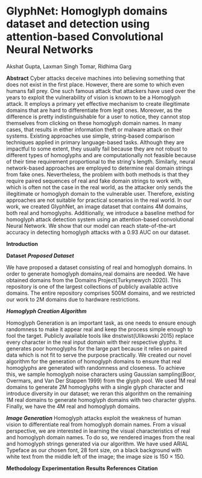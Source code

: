 # GlyphNet: Homoglyph domains dataset and detection using attention-based Convolutional Neural Networks

Akshat Gupta, Laxman Singh Tomar, Ridhima Garg

**Abstract**
Cyber attacks deceive machines into believing something that does not exist in the first place. However, there are some to which even humans fall prey. One such famous attack that attackers have used over the years to exploit the vulnerability of vision is known to be a Homoglyph attack. It employs a primary yet effective mechanism to create illegitimate domains that are hard to differentiate from legit ones. Moreover, as the difference is pretty indistinguishable for a user to notice, they cannot stop themselves from clicking on these homoglyph domain names.
In many cases, that results in either information theft or malware attack on their systems. Existing approaches use simple, string-based comparison techniques applied in primary language-based tasks. Although they are impactful to some extent, they usually fail because they are not robust to different types of homoglyphs and are computationally not feasible because of their time requirement proportional to the string's length.
Similarly, neural network-based approaches are employed to determine real domain strings from fake ones. Nevertheless, the problem with both methods is that they require paired sequences of real and fake domain strings to work with, which is often not the case in the real world, as the attacker only sends the illegitimate or homoglyph domain to the vulnerable user. Therefore, existing approaches are not suitable for practical scenarios in the real world. In our work, we created GlyphNet, an image dataset that contains 4M domains, both real and homoglyphs. Additionally, we introduce a baseline method for homoglyph attack detection system using an attention-based convolutional Neural Network. We show that our model can reach state-of-the-art accuracy in detecting homoglyph attacks with a 0.93 AUC on our dataset. 

**Introduction**

**Dataset**
***Proposed Dataset***

We have proposed a dataset consisting of real and homoglyph domains. In order to generate homoglyph domains,real domains are needed. We have obtained domains from the Domains Project(Turkynewych 2020). This repository is one of the largest collections of publicly available active domains. The entire repository comprises 500M domains, and we restricted our work to 2M domains due to hardware restrictions.

***Homoglyph Creation Algorithm***

Homoglyph Generation is an important task, as one needs to ensure enough randomness to make it appear real and keep the process simple enough to fool the target. Publicly available tools like dnstwist(Ulikowski 2015) replace every character in the real input domain with their respective glyphs. It generates poor homoglyphs for the large part because it relies on paired data which is not fit to serve the purpose practically. We created our novel algorithm for the generation of homoglyph domains to ensure that real homoglyphs are generated with randomness and closeness. To achieve this, we sample homoglyph noise characters using Gaussian sampling(Boor, Overmars, and Van Der Stappen 1999) from the glyph pool. We used 1M real domains to generate 2M homoglyphs with a single glyph character and introduce diversity in our dataset; we reran this algorithm on the remaining 1M real domains to generate homoglyph domains with two character glyphs. Finally, we have the 4M real and homoglyph domains.

***Image Generation***
Homoglyph attacks exploit the weakness of human vision to differentiate real from homoglyph domain names. From a visual perspective, we are interested in learning the visual characteristics of real and homoglyph domain names. To do so, we rendered images from the real and homoglyph strings generated via our algorithm. We have used ARIAL Typeface as our chosen font, 28 font size, on a black background with white text from the middle left of the image; the image size is 150 × 150.

**Methodology**
**Experimentation**
**Results**
**References**
**Citation**





